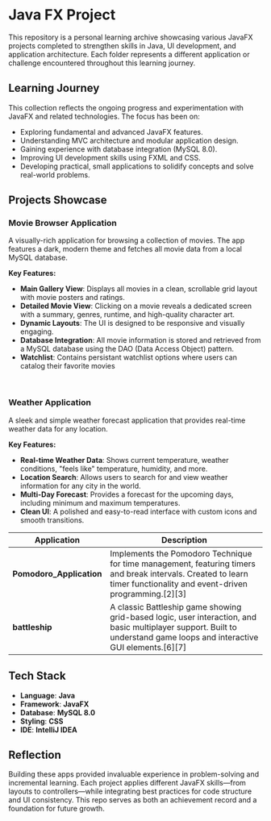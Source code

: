 # Java FX Project

This repository is a personal learning archive showcasing various JavaFX projects completed to strengthen skills in Java, UI development, and application architecture. Each folder represents a different application or challenge encountered throughout this learning journey.

## Learning Journey

This collection reflects the ongoing progress and experimentation with JavaFX and related technologies. The focus has been on:
- Exploring fundamental and advanced JavaFX features.
- Understanding MVC architecture and modular application design.
- Gaining experience with database integration (MySQL 8.0).
- Improving UI development skills using FXML and CSS.
- Developing practical, small applications to solidify concepts and solve real-world problems.

##  Projects Showcase

###  Movie Browser Application

A visually-rich application for browsing a collection of movies. The app features a dark, modern theme and fetches all movie data from a local MySQL database.

**Key Features:**

  * **Main Gallery View**: Displays all movies in a clean, scrollable grid layout with movie posters and ratings.
  * **Detailed Movie View**: Clicking on a movie reveals a dedicated screen with a summary, genres, runtime, and high-quality character art.
  * **Dynamic Layouts**: The UI is designed to be responsive and visually engaging.
  * **Database Integration**: All movie information is stored and retrieved from a MySQL database using the DAO (Data Access Object) pattern.
  * **Watchlist**: Contains persistant watchlist options where users can catalog their favorite movies

<br>

###  Weather Application

A sleek and simple weather forecast application that provides real-time weather data for any location.

**Key Features:**

  * **Real-time Weather Data**: Shows current temperature, weather conditions, "feels like" temperature, humidity, and more.
  * **Location Search**: Allows users to search for and view weather information for any city in the world.
  * **Multi-Day Forecast**: Provides a forecast for the upcoming days, including minimum and maximum temperatures.
  * **Clean UI**: A polished and easy-to-read interface with custom icons and smooth transitions.

| Application                 | Description                                                                                           |
|-----------------------------|-------------------------------------------------------------------------------------------------------|
| **Pomodoro_Application**      | Implements the Pomodoro Technique for time management, featuring timers and break intervals. Created to learn timer functionality and event-driven programming.[2][3]           |
| **battleship**                | A classic Battleship game showing grid-based logic, user interaction, and basic multiplayer support. Built to understand game loops and interactive GUI elements.[6][7]       |      

##  Tech Stack

  * **Language**: **Java**
  * **Framework**: **JavaFX**
  * **Database**: **MySQL 8.0**
  * **Styling**: **CSS**
  * **IDE**: **IntelliJ IDEA**

## Reflection

Building these apps provided invaluable experience in problem-solving and incremental learning. Each project applies different JavaFX skills—from layouts to controllers—while integrating best practices for code structure and UI consistency. This repo serves as both an achievement record and a foundation for future growth.
